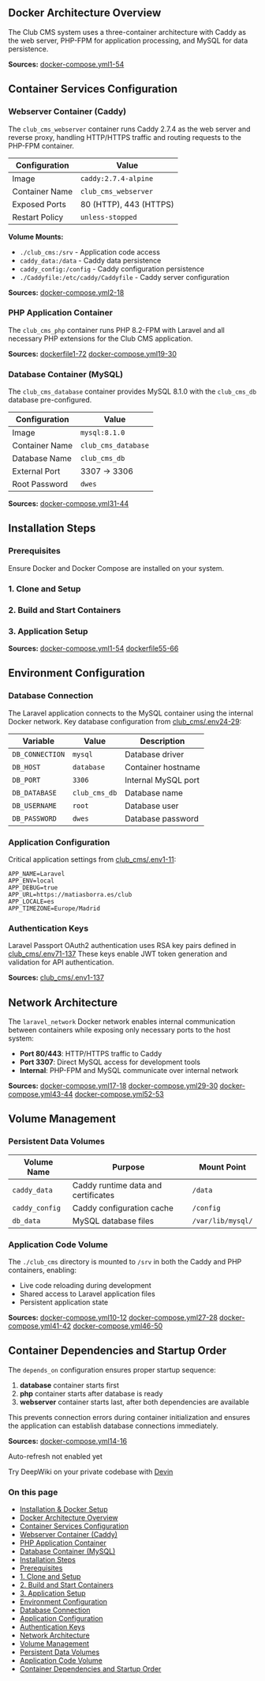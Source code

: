 ## Docker Architecture Overview

The Club CMS system uses a three-container architecture with Caddy as the web server, PHP-FPM for application processing, and MySQL for data persistence.

**Sources:** [docker-compose.yml1-54]()

## Container Services Configuration

### Webserver Container (Caddy)

The `club_cms_webserver` container runs Caddy 2.7.4 as the web server and reverse proxy, handling HTTP/HTTPS traffic and routing requests to the PHP-FPM container.

| Configuration | Value |
| --- | --- |
| Image | `caddy:2.7.4-alpine` |
| Container Name | `club_cms_webserver` |
| Exposed Ports | 80 (HTTP), 443 (HTTPS) |
| Restart Policy | `unless-stopped` |

**Volume Mounts:**

* `./club_cms:/srv` - Application code access
* `caddy_data:/data` - Caddy data persistence
* `caddy_config:/config` - Caddy configuration persistence
* `./Caddyfile:/etc/caddy/Caddyfile` - Caddy server configuration

**Sources:** [docker-compose.yml2-18]()

### PHP Application Container

The `club_cms_php` container runs PHP 8.2-FPM with Laravel and all necessary PHP extensions for the Club CMS application.

**Sources:** [dockerfile1-72]() [docker-compose.yml19-30]()

### Database Container (MySQL)

The `club_cms_database` container provides MySQL 8.1.0 with the `club_cms_db` database pre-configured.

| Configuration | Value |
| --- | --- |
| Image | `mysql:8.1.0` |
| Container Name | `club_cms_database` |
| Database Name | `club_cms_db` |
| External Port | 3307 → 3306 |
| Root Password | `dwes` |

**Sources:** [docker-compose.yml31-44]()

## Installation Steps

### Prerequisites

Ensure Docker and Docker Compose are installed on your system.

### 1. Clone and Setup

### 2. Build and Start Containers

### 3. Application Setup

**Sources:** [docker-compose.yml1-54]() [dockerfile55-66]()

## Environment Configuration

### Database Connection

The Laravel application connects to the MySQL container using the internal Docker network. Key database configuration from [club\_cms/.env24-29]():

| Variable | Value | Description |
| --- | --- | --- |
| `DB_CONNECTION` | `mysql` | Database driver |
| `DB_HOST` | `database` | Container hostname |
| `DB_PORT` | `3306` | Internal MySQL port |
| `DB_DATABASE` | `club_cms_db` | Database name |
| `DB_USERNAME` | `root` | Database user |
| `DB_PASSWORD` | `dwes` | Database password |

### Application Configuration

Critical application settings from [club\_cms/.env1-11]():

```
APP_NAME=Laravel
APP_ENV=local
APP_DEBUG=true
APP_URL=https://matiasborra.es/club
APP_LOCALE=es
APP_TIMEZONE=Europe/Madrid

```

### Authentication Keys

Laravel Passport OAuth2 authentication uses RSA key pairs defined in [club\_cms/.env71-137]() These keys enable JWT token generation and validation for API authentication.

**Sources:** [club\_cms/.env1-137]()

## Network Architecture

The `laravel_network` Docker network enables internal communication between containers while exposing only necessary ports to the host system:

* **Port 80/443**: HTTP/HTTPS traffic to Caddy
* **Port 3307**: Direct MySQL access for development tools
* **Internal**: PHP-FPM and MySQL communicate over internal network

**Sources:** [docker-compose.yml17-18]() [docker-compose.yml29-30]() [docker-compose.yml43-44]() [docker-compose.yml52-53]()

## Volume Management

### Persistent Data Volumes

| Volume Name | Purpose | Mount Point |
| --- | --- | --- |
| `caddy_data` | Caddy runtime data and certificates | `/data` |
| `caddy_config` | Caddy configuration cache | `/config` |
| `db_data` | MySQL database files | `/var/lib/mysql/` |

### Application Code Volume

The `./club_cms` directory is mounted to `/srv` in both the Caddy and PHP containers, enabling:

* Live code reloading during development
* Shared access to Laravel application files
* Persistent application state

**Sources:** [docker-compose.yml10-12]() [docker-compose.yml27-28]() [docker-compose.yml41-42]() [docker-compose.yml46-50]()

## Container Dependencies and Startup Order

The `depends_on` configuration ensures proper startup sequence:

1. **database** container starts first
2. **php** container starts after database is ready
3. **webserver** container starts last, after both dependencies are available

This prevents connection errors during container initialization and ensures the application can establish database connections immediately.

**Sources:** [docker-compose.yml14-16]()

Auto-refresh not enabled yet

Try DeepWiki on your private codebase with [Devin]()

### On this page

* [Installation & Docker Setup]()
* [Docker Architecture Overview]()
* [Container Services Configuration]()
* [Webserver Container (Caddy)]()
* [PHP Application Container]()
* [Database Container (MySQL)]()
* [Installation Steps]()
* [Prerequisites]()
* [1. Clone and Setup]()
* [2. Build and Start Containers]()
* [3. Application Setup]()
* [Environment Configuration]()
* [Database Connection]()
* [Application Configuration]()
* [Authentication Keys]()
* [Network Architecture]()
* [Volume Management]()
* [Persistent Data Volumes]()
* [Application Code Volume]()
* [Container Dependencies and Startup Order]()